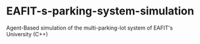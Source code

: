 # EAFIT-s-parking-system-simulation
Agent-Based simulation of the multi-parking-lot system of EAFIT's University (C++)
